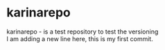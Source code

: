 # karinarepo
karinarepo - is a test repository to test the versioning
<br/>
I am adding a new line here, this is my first commit.
